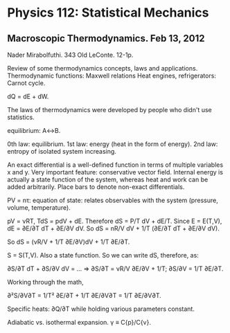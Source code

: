 Physics 112: Statistical Mechanics
==================================
Macroscopic Thermodynamics. Feb 13, 2012
----------------------------------------------------

Nader Mirabolfuthi. 343 Old LeConte. 12-1p.

Review of some thermodynamics concepts, laws and applications.
Thermodynamic functions: Maxwell relations
Heat engines, refrigerators: Carnot cycle.

dQ = dE + dW.

The laws of thermodynamics were developed by people who didn't use
statistics.

equilibrium: A↔B.

0th law: equilibrium. 1st law: energy (heat in the form of energy). 2nd
law: entropy of isolated system increasing.

An exact differential is a well-defined function in terms of multiple
variables x and y. Very important feature: conservative vector
field. Internal energy is actually a state function of the system, whereas
heat and work can be added arbitrarily. Place bars to denote non-exact
differentials.

PV = nτ: equation of state: relates observables with the system (pressure,
volume, temperature).

pV = νRT, TdS = pdV + dE. Therefore dS = P/T dV + dE/T. Since E = E(T,V),
dE = ∂E/∂T dT + ∂E/∂V dV. So dS = nR/V dV + 1/T (∂E/∂T dT + ∂E/∂V dV).

So dS = (νR/V + 1/T ∂E/∂V)dV + 1/T ∂E/∂T.

S = S(T,V). Also a state function. So we can write dS, therefore, as:

∂S/∂T dT + ∂S/∂V dV = ... ⇒ ∂S/∂T = νR/V ∂E/∂V + 1/T; ∂S/∂V = 1/T ∂E/∂T.

Working through the math,

∂²S/∂V∂T = 1/T² ∂E/∂T + 1/T ∂E/∂V∂T = 1/T ∂E/∂V∂T.

Specific heats: ∂Q/∂T while holding various parameters constant.

Adiabatic vs. isothermal expansion. γ ≡ C{p}/C{v}.
